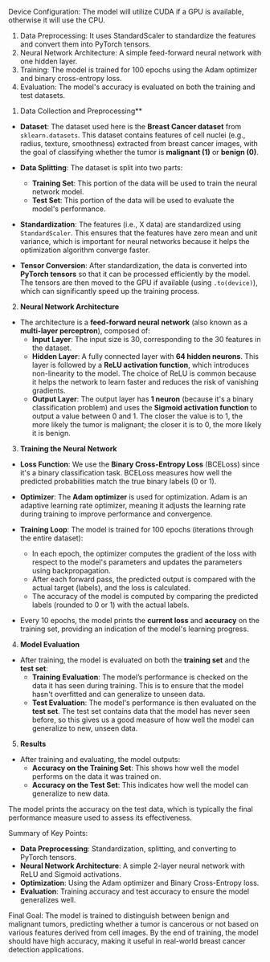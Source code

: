 Device Configuration: The model will utilize CUDA if a GPU is available, otherwise it will use the CPU.

1) Data Preprocessing: It uses StandardScaler to standardize the features and convert them into PyTorch tensors.
2) Neural Network Architecture: A simple feed-forward neural network with one hidden layer.
3) Training: The model is trained for 100 epochs using the Adam optimizer and binary cross-entropy loss.
4) Evaluation: The model's accuracy is evaluated on both the training and test datasets.


 1.   Data Collection and Preprocessing**
   - **Dataset**: The dataset used here is the **Breast Cancer dataset** from `sklearn.datasets`. This dataset contains features of cell nuclei (e.g., radius, texture, smoothness) extracted from breast cancer images, with the goal of classifying whether the tumor is **malignant (1)** or **benign (0)**.
   
   - **Data Splitting**: The dataset is split into two parts:
     - **Training Set**: This portion of the data will be used to train the neural network model.
     - **Test Set**: This portion of the data will be used to evaluate the model's performance.
   
   - **Standardization**: The features (i.e., X data) are standardized using `StandardScaler`. This ensures that the features have zero mean and unit variance, which is important for neural networks because it helps the optimization algorithm converge faster.

   - **Tensor Conversion**: After standardization, the data is converted into **PyTorch tensors** so that it can be processed efficiently by the model. The tensors are then moved to the GPU if available (using `.to(device)`), which can significantly speed up the training process.

 2. **Neural Network Architecture**
   - The architecture is a **feed-forward neural network** (also known as a **multi-layer perceptron**), composed of:
     - **Input Layer**: The input size is 30, corresponding to the 30 features in the dataset.
     - **Hidden Layer**: A fully connected layer with **64 hidden neurons**. This layer is followed by a **ReLU activation function**, which introduces non-linearity to the model. The choice of ReLU is common because it helps the network to learn faster and reduces the risk of vanishing gradients.
     - **Output Layer**: The output layer has **1 neuron** (because it's a binary classification problem) and uses the **Sigmoid activation function** to output a value between 0 and 1. The closer the value is to 1, the more likely the tumor is malignant; the closer it is to 0, the more likely it is benign.

 3. **Training the Neural Network**
   - **Loss Function**: We use the **Binary Cross-Entropy Loss** (BCELoss) since it's a binary classification task. BCELoss measures how well the predicted probabilities match the true binary labels (0 or 1).
   
   - **Optimizer**: The **Adam optimizer** is used for optimization. Adam is an adaptive learning rate optimizer, meaning it adjusts the learning rate during training to improve performance and convergence.
   
   - **Training Loop**: The model is trained for 100 epochs (iterations through the entire dataset):
     - In each epoch, the optimizer computes the gradient of the loss with respect to the model's parameters and updates the parameters using backpropagation.
     - After each forward pass, the predicted output is compared with the actual target (labels), and the loss is calculated.
     - The accuracy of the model is computed by comparing the predicted labels (rounded to 0 or 1) with the actual labels.

   - Every 10 epochs, the model prints the **current loss** and **accuracy** on the training set, providing an indication of the model's learning progress.

 4. **Model Evaluation**
   - After training, the model is evaluated on both the **training set** and the **test set**:
     - **Training Evaluation**: The model’s performance is checked on the data it has seen during training. This is to ensure that the model hasn't overfitted and can generalize to unseen data.
     - **Test Evaluation**: The model's performance is then evaluated on the **test set**. The test set contains data that the model has never seen before, so this gives us a good measure of how well the model can generalize to new, unseen data.

 5. **Results**
   - After training and evaluating, the model outputs:
     - **Accuracy on the Training Set**: This shows how well the model performs on the data it was trained on.
     - **Accuracy on the Test Set**: This indicates how well the model can generalize to new data.
   
   The model prints the accuracy on the test data, which is typically the final performance measure used to assess its effectiveness.

Summary of Key Points:
- **Data Preprocessing**: Standardization, splitting, and converting to PyTorch tensors.
- **Neural Network Architecture**: A simple 2-layer neural network with ReLU and Sigmoid activations.
- **Optimization**: Using the Adam optimizer and Binary Cross-Entropy loss.
- **Evaluation**: Training accuracy and test accuracy to ensure the model generalizes well.

 Final Goal:
The model is trained to distinguish between benign and malignant tumors, predicting whether a tumor is cancerous or not based on various features derived from cell images. By the end of training, the model should have high accuracy, making it useful in real-world breast cancer detection applications.

